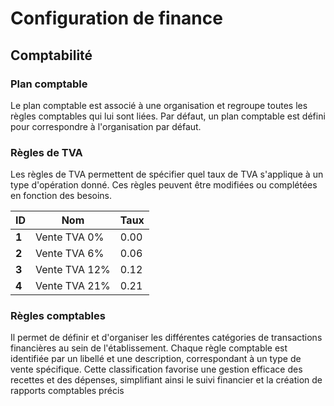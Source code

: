 # Configuration de finance

## Comptabilité

### Plan comptable
Le plan comptable est associé à une organisation et regroupe toutes les règles comptables qui lui sont liées. Par défaut, un plan comptable est défini pour correspondre à l'organisation par défaut.

### Règles de TVA 

Les règles de TVA permettent de spécifier quel taux de TVA s'applique à un type d'opération donné. Ces règles peuvent être modifiées ou complétées en fonction des besoins.

| **ID** | **Nom**            | **Taux** |
|--------|--------------------|----------|
| **1**  | Vente TVA 0%       | 0.00     |
| **2**  | Vente TVA 6%       | 0.06     |
| **3**  | Vente TVA 12%      | 0.12     |
| **4**  | Vente TVA 21%      | 0.21     |


### Règles comptables
Il permet de définir et d'organiser les différentes catégories de transactions financières au sein de l'établissement. Chaque règle comptable est identifiée par un libellé et une description, correspondant à un type de vente spécifique. Cette classification favorise une gestion efficace des recettes et des dépenses, simplifiant ainsi le suivi financier et la création de rapports comptables précis
